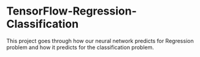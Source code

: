 # TensorFlow-Regression-Classification
This project goes through how our neural network predicts for Regression problem and how it predicts for the classification problem. 
